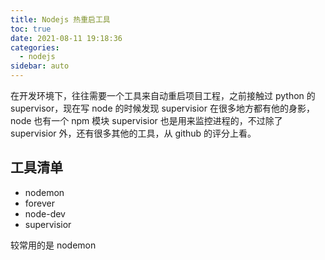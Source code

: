 ```yaml
---
title: Nodejs 热重启工具
toc: true
date: 2021-08-11 19:18:36
categories:
  - nodejs
sidebar: auto
---
```



在开发环境下，往往需要一个工具来自动重启项目工程，之前接触过 python 的 supervisor，现在写 node 的时候发现 supervisior 在很多地方都有他的身影，node 也有一个 npm 模块 supervisior 也是用来监控进程的，不过除了 supervisior 外，还有很多其他的工具，从 github 的评分上看。



## 工具清单

- nodemon
- forever
- node-dev
- supervisior

较常用的是 nodemon

